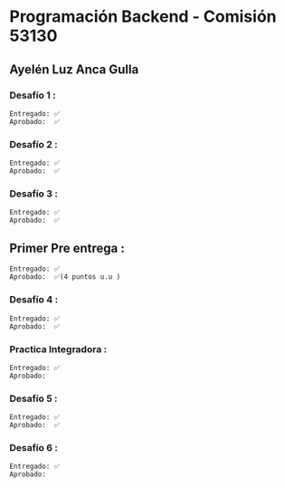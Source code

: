 # Programación Backend - Comisión 53130
## Ayelén Luz Anca Gulla
### Desafío 1 : 
    Entregado: ✅
    Aprobado:  ✅

### Desafío 2 : 
    Entregado: ✅
    Aprobado:  ✅

### Desafío 3 : 
    Entregado: ✅
    Aprobado:  ✅

## Primer Pre entrega : 
    Entregado: ✅
    Aprobado:  ✅(4 puntos u.u )

### Desafío 4 : 
    Entregado: ✅
    Aprobado:  ✅

###  Practica Integradora : 
    Entregado: ✅
    Aprobado:  

### Desafío 5 : 
    Entregado: ✅
    Aprobado:  ✅

### Desafío 6 : 
    Entregado: ✅
    Aprobado:  
